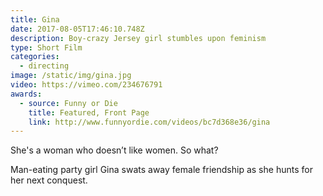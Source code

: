 ```yaml
---
title: Gina
date: 2017-08-05T17:46:10.748Z
description: Boy-crazy Jersey girl stumbles upon feminism
type: Short Film
categories:
  - directing
image: /static/img/gina.jpg
video: https://vimeo.com/234676791
awards:
  - source: Funny or Die
    title: Featured, Front Page
    link: http://www.funnyordie.com/videos/bc7d368e36/gina
---
```

She's a woman who doesn’t like women. So what?

Man-eating party girl Gina swats away female friendship as she hunts for her next conquest.